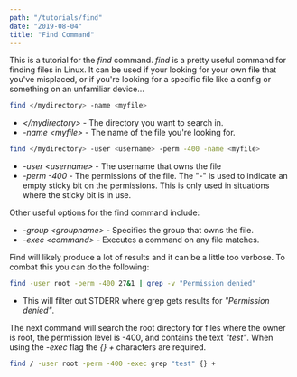 ```yaml
---
path: "/tutorials/find"
date: "2019-08-04"
title: "Find Command"
---
```

This is a tutorial for the *find* command. *find* is a pretty useful command for finding files in Linux. It can be used if your looking for your own file that you've misplaced, or if you're looking for a specific file like a config or something on an unfamiliar device...
```bash
find </mydirectory> -name <myfile>
```
* *\</mydirectory>* - The directory you want to search in.
* *-name \<myfile>* - The name of the file you're looking for.

```bash
find </mydirectory> -user <username> -perm -400 -name <myfile>
```
* *-user \<username>* - The username that owns the file
* *-perm -400* - The permissions of the file. The "-" is used to indicate an empty sticky bit on the permissions. This is only used in situations where the sticky bit is in use.

Other useful options for the find command include:
* *-group \<groupname>* - Specifies the group that owns the file.
* *-exec \<command>* - Executes a command on any file matches.

Find will likely produce a lot of results and it can be a little too verbose. To combat this you can do the following:

```bash
find -user root -perm -400 27&1 | grep -v "Permission denied"
```
* This will filter out STDERR where grep gets results for *"Permission denied"*.

The next command will search the root directory for files where the owner is root, the permission level is -400, and contains the text *"test"*. When using the *-exec* flag the *{} +* characters are required.

```bash
find / -user root -perm -400 -exec grep "test" {} +
```